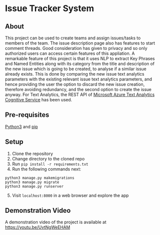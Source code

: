 # Issue Tracker System

## About

This project can be used to create teams and assign issues/tasks to members of the team. The issue description page also has features to start comment threads. Good consideration has given to privacy and so only authorized users can access certain features of this appliation. A remarkable feature of this project is that it uses NLP to extract Key Phrases and Named Entities along with its category from the title and description of the new issue which is going to be created, to analyse if a similar issue already exists. This is done by comparing the new issue text analytics parameters with the existing relevant issue text analytics parameters, and hence providing the user the option to discard the new issue creation, therefore avoiding redundancy, and the second option to create the issue anyway. For Text Analytics, the REST API of [Microsoft Azure Text Analytics Cognitive Service](https://docs.microsoft.com/en-in/azure/cognitive-services/text-analytics/) has been used.

## Pre-requisites

[Python3](https://www.python.org/downloads/) and [pip](https://pip.pypa.io/en/stable/)

## Setup

1. Clone the repository
2. Change directory to the cloned repo
3. Run `pip install -r requirements.txt`
4. Run the following commands next:

```shell
python3 manage.py makemigrations
python3 manage.py migrate
python3 manage.py runserver
```

5. Visit `localhost:8000` in a web browser and explore the app

## Demonstration Video

A demonstration video of the project is available at <https://youtu.be/UvtNgWeEHAM>
